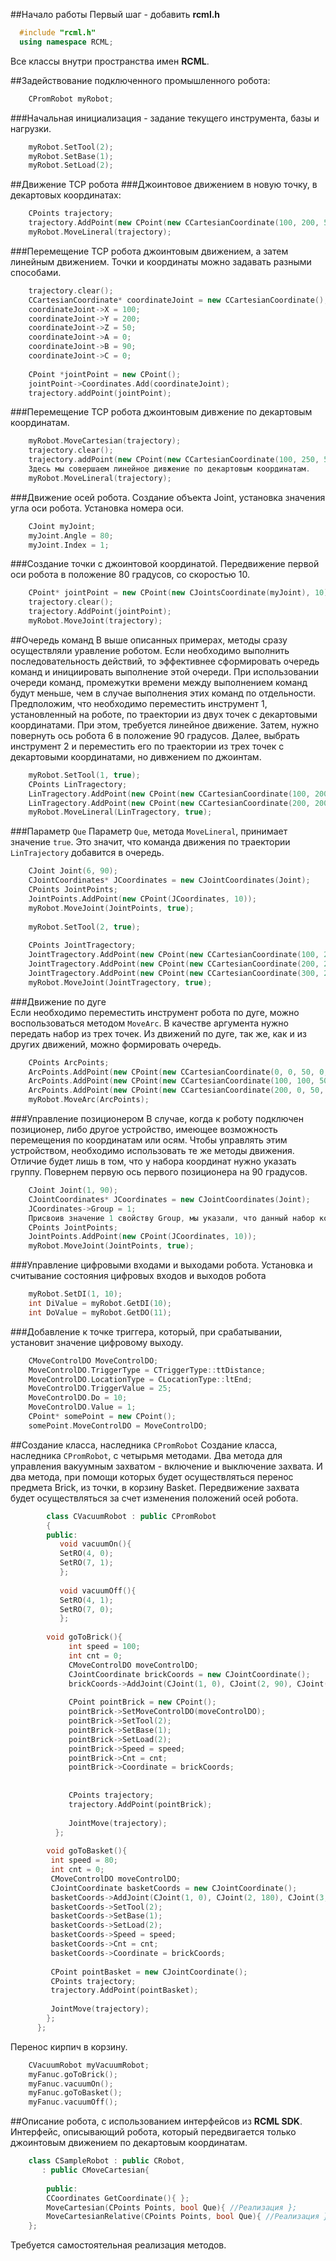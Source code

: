 ##Начало работы
Первый шаг - добавить **rcml.h**
```cpp
  #include "rcml.h"
  using namespace RCML;
```

Все классы внутри пространства имен **RCML**.

##Задействование подключенного промышленного робота:
```cpp
    CPromRobot myRobot;
```
###Начальная инициализация - задание текущего инструмента, базы и нагрузки.
```cpp
    myRobot.SetTool(2);
    myRobot.SetBase(1);
    myRobot.SetLoad(2);
```

##Движение TCP робота
###Джоинтовое движением в новую точку, в декартовых координатах:
```cpp
    CPoints trajectory;
    trajectory.AddPoint(new CPoint(new CCartesianCoordinate(100, 200, 50, 0, 90, 0), 100));
    myRobot.MoveLineral(trajectory);
```

###Перемещение TCP робота джоинтовым движением, а затем линейным движением.
Точки и координаты можно задавать разными способами.
```cpp
    trajectory.clear();
    CCartesianCoordinate* coordinateJoint = new CCartesianCoordinate();
    coordinateJoint->X = 100;
    coordinateJoint->Y = 200;
    coordinateJoint->Z = 50;
    coordinateJoint->A = 0;
    coordinateJoint->B = 90;
    coordinateJoint->C = 0;
    
    CPoint *jointPoint = new CPoint();
    jointPoint->Coordinates.Add(coordinateJoint);
    trajectory.addPoint(jointPoint);
```

###Перемещение TCP робота джоинтовым дивжение по декартовым координатам.
```cpp
    myRobot.MoveCartesian(trajectory);
    trajectory.clear();
    trajectory.addPoint(new CPoint(new CCartesianCoordinate(100, 250, 50, 0, 90, 0), 100));
    Здесь мы совершаем линейное дивжение по декартовым координатам.
    myRobot.MoveLineral(trajectory);
```

###Движение осей робота.
Создание объекта Joint, установка значения угла оси робота. Установка номера оси.
```cpp
    CJoint myJoint;
    myJoint.Angle = 80;
    myJoint.Index = 1;
```

###Создание точки с джоинтовой координатой. Передвижение первой оси робота в положение
80 градусов, со скоростью 10.
```cpp
    CPoint* jointPoint = new CPoint(new CJointsCoordinate(myJoint), 10);
    trajectory.clear();
    trajectory.AddPoint(jointPoint);
    myRobot.MoveJoint(trajectory);
```    

##Очередь команд
В выше описанных примерах, методы сразу осуществляли уравление роботом.
Если необходимо выполнить последовательность действий, то эффективнее сформировать очередь 
команд и инициировать выполнение этой очереди. При использовании очереди команд, промежутки
времени между выполнением команд будут меньше, чем в случае выполнения этих команд по отдельности.
Предположим, что необходимо переместить инструмент 1, установленный на роботе, по траектории из двух точек
с декартовыми координатами. При этом, требуется линейное движение. Затем, нужно
повернуть ось робота 6 в положение 90 градусов. Далее, выбрать инструмент 2 и переместить его по траектории из трех точек с декартовыми координатами, но дивжением по джоинтам.
```cpp
    myRobot.SetTool(1, true);
    CPoints LinTragectory;
    LinTragectory.AddPoint(new CPoint(new CCartesianCoordinate(100, 200, 50, 0, 90, 0), 100));
    LinTragectory.AddPoint(new CPoint(new CCartesianCoordinate(200, 200, 50, 0, 90, 0), 100));
    myRobot.MoveLineral(LinTragectory, true);
```
###Параметр `Que`
Параметр `Que`, метода `MoveLineral`, принимает значение `true`. Это значит, что команда движения по траектории `LinTrajectory` добавится в очередь.
```cpp
    CJoint Joint(6, 90);
    CJointCoordinates* JCoordinates = new CJointCoordinates(Joint);
    CPoints JointPoints;
    JointPoints.AddPoint(new CPoint(JCoordinates, 10));
    myRobot.MoveJoint(JointPoints, true);
    
    myRobot.SetTool(2, true);
    
    CPoints JointTragectory;
    JointTragectory.AddPoint(new CPoint(new CCartesianCoordinate(100, 200, 50, 0, 90, 0), 100));
    JointTragectory.AddPoint(new CPoint(new CCartesianCoordinate(200, 200, 50, 0, 90, 0), 100));
    JointTragectory.AddPoint(new CPoint(new CCartesianCoordinate(300, 200, 50, 0, 90, 0), 100));
    myRobot.MoveJoint(JointTragectory, true);
```
###Движение по дуге    
Если необходимо переместить инструмент робота по дуге, можно воспользоваться методом
`MoveArc`. В качестве аргумента нужно передать набор из трех точек. Из движений по дуге, так же, как и из других движений, можно формировать очередь.
```cpp
    CPoints ArcPoints;
    ArcPoints.AddPoint(new CPoint(new CCartesianCoordinate(0, 0, 50, 0, 90, 0), 100));
    ArcPoints.AddPoint(new CPoint(new CCartesianCoordinate(100, 100, 50, 0, 90, 0), 100));
    ArcPoints.AddPoint(new CPoint(new CCartesianCoordinate(200, 0, 50, 0, 90, 0), 100));
    myRobot.MoveArc(ArcPoints);
```

###Управление позиционером
В случае, когда к роботу подключен позиционер, либо другое устройство, имеющее возможность перемещения по координатам или осям.
Чтобы управлять этим устройством, необходимо использовать те же методы движения. Отличие будет лишь в том, что у набора координат нужно указать группу.
Повернем первую ось первого позиционера на 90 градусов.
```cpp
    CJoint Joint(1, 90);
    CJointCoordinates* JCoordinates = new CJointCoordinates(Joint);
    JCoordinates->Group = 1; 
    Присвоив значение 1 свойству Group, мы указали, что данный набор координат относится к первому позиционеру.
    CPoints JointPoints;
    JointPoints.AddPoint(new CPoint(JCoordinates, 10));
    myRobot.MoveJoint(JointPoints, true);
```
    
###Управление цифровыми входами и выходами робота.
Установка и считывание состояния цифровых входов и выходов робота
```cpp
    myRobot.SetDI(1, 10);
    int DiValue = myRobot.GetDI(10);
    int DoValue = myRobot.GetDO(11);
```
    
###Добавление к точке триггера, который, при срабатывании, установит значение цифровому выходу.
```cpp
    CMoveControlDO MoveControlDO;
    MoveControlDO.TriggerType = CTriggerType::ttDistance;
    MoveControlDO.LocationType = CLocationType::ltEnd;
    MoveControlDO.TriggerValue = 25;
    MoveControlDO.Do = 10;
    MoveControlDO.Value = 1;
    CPoint* somePoint = new CPoint();
    somePoint.MoveControlDO = MoveControlDO;
```
    
##Создание класса, наследника `CPromRobot`
Создание класса, наследника `CPromRobot`, с четырьмя методами. Два метода для управления вакуумным захватом - включение и выключение захвата. И два метода, при помощи которых будет осуществляться перенос предмета Brick, из точки, в корзину Basket. Передвижение захвата будет осуществляться за счет изменения положений осей робота.
```cpp
	    class СVacuumRobot : public CPromRobot
	    {
	    public:
	       void vacuumOn(){
	       SetRO(4, 0);
	       SetRO(7, 1);
	       };
	       
	       void vacuumOff(){
	       SetRO(4, 1);
	       SetRO(7, 0);
	       };
	       
	    void goToBrick(){
		     int speed = 100;
		     int cnt = 0;
		     CMoveControlDO moveControlDO;
		     CJointCoordinate brickCoords = new CJointCoordinate();
		     brickCoords->AddJoint(CJoint(1, 0), CJoint(2, 90), CJoint(3, 90), CJoint(4, 180), CJoint(5, -20), CJoint(6, 90));
		     
		     CPoint pointBrick = new CPoint();
		     pointBrick->SetMoveControlDO(moveControlDO);
		     pointBrick->SetTool(2);
		     pointBrick->SetBase(1);
		     pointBrick->SetLoad(2);
		     pointBrick->Speed = speed;
		     pointBrick->Cnt = cnt;
		     pointBrick->Coordinate = brickCoords;
		     
		     
		     CPoints trajectory;
		     trajectory.AddPoint(pointBrick);
		     
		     JointMove(trajectory);
	      };
	       
	    void goToBasket(){
	     int speed = 80;
	     int cnt = 0;
	     CMoveControlDO moveControlDO;
	     CJointCoordinate basketCoords = new CJointCoordinate();
	     basketCoords->AddJoint(CJoint(1, 0), CJoint(2, 180), CJoint(3, 24), CJoint(4, 55), CJoint(5, 0), CJoint(6, 0));
	     basketCoords->SetTool(2);
	     basketCoords->SetBase(1);
	     basketCoords->SetLoad(2);
	     basketCoords->Speed = speed;
	     basketCoords->Cnt = cnt;
	     basketCoords->Coordinate = brickCoords;
	     
	     CPoint pointBasket = new CJointCoordinate();
	     CPoints trajectory;
	     trajectory.AddPoint(pointBasket);
	     
	     JointMove(trajectory);
	    };
	  };
```


Перенос кирпич в корзину.
```cpp
    СVacuumRobot myVacuumRobot;
    myFanuc.goToBrick();
    myFanuc.vacuumOn();
    myFanuc.goToBasket();
    myFanuc.vacuumOff();
```
    

##Описание робота, с использованием интерфейсов из **RCML SDK**.
Интерфейс, описывающий робота, который передвигается только
джоинтовым движением по декартовым координатам.
```cpp
	class CSampleRobot : public CRobot,
	   : public CMoveCartesian{
	 
		public:
		CCoordinates GetCoordinate(){ };
		MoveCartesian(CPoints Points, bool Que){ //Реализация };
		MoveCartesianRelative(CPoints Points, bool Que){ //Реализация };
	};
```

Требуется самостоятельная реализация методов.